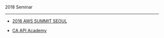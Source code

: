 2018 Seminar

---

- [2018 AWS SUMMIT SEOUL](AWS_SUMMIT_SEOUL.md)

- [CA API Academy](CA_API_Academy.md)
  
